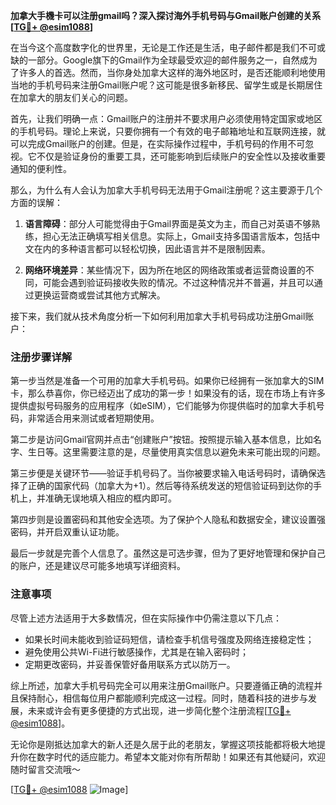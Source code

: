 **加拿大手機卡可以注册gmail吗？深入探讨海外手机号码与Gmail账户创建的关系[[TG💪+ @esim1088](https://t.me/s/esim1088)]**

在当今这个高度数字化的世界里，无论是工作还是生活，电子邮件都是我们不可或缺的一部分。Google旗下的Gmail作为全球最受欢迎的邮件服务之一，自然成为了许多人的首选。然而，当你身处加拿大这样的海外地区时，是否还能顺利地使用当地的手机号码来注册Gmail账户呢？这可能是很多新移民、留学生或是长期居住在加拿大的朋友们关心的问题。

首先，让我们明确一点：Gmail账户的注册并不要求用户必须使用特定国家或地区的手机号码。理论上来说，只要你拥有一个有效的电子邮箱地址和互联网连接，就可以完成Gmail账户的创建。但是，在实际操作过程中，手机号码的作用不可忽视。它不仅是验证身份的重要工具，还可能影响到后续账户的安全性以及接收重要通知的便利性。

那么，为什么有人会认为加拿大手机号码无法用于Gmail注册呢？这主要源于几个方面的误解：

1. **语言障碍**：部分人可能觉得由于Gmail界面是英文为主，而自己对英语不够熟练，担心无法正确填写相关信息。实际上，Gmail支持多国语言版本，包括中文在内的多种语言都可以轻松切换，因此语言并不是限制因素。
   
2. **网络环境差异**：某些情况下，因为所在地区的网络政策或者运营商设置的不同，可能会遇到验证码接收失败的情况。不过这种情况并不普遍，并且可以通过更换运营商或尝试其他方式解决。

接下来，我们就从技术角度分析一下如何利用加拿大手机号码成功注册Gmail账户：

### 注册步骤详解

第一步当然是准备一个可用的加拿大手机号码。如果你已经拥有一张加拿大的SIM卡，那么恭喜你，你已经迈出了成功的第一步！如果没有的话，现在市场上有许多提供虚拟号码服务的应用程序（如eSIM），它们能够为你提供临时的加拿大手机号码，非常适合用来测试或者短期使用。

第二步是访问Gmail官网并点击“创建账户”按钮。按照提示输入基本信息，比如名字、生日等。这里需要注意的是，尽量使用真实信息以避免未来可能出现的问题。

第三步便是关键环节——验证手机号码了。当你被要求输入电话号码时，请确保选择了正确的国家代码（加拿大为+1）。然后等待系统发送的短信验证码到达你的手机上，并准确无误地填入相应的框内即可。

第四步则是设置密码和其他安全选项。为了保护个人隐私和数据安全，建议设置强密码，并开启双重认证功能。

最后一步就是完善个人信息了。虽然这是可选步骤，但为了更好地管理和保护自己的账户，还是建议尽可能多地填写详细资料。

### 注意事项

尽管上述方法适用于大多数情况，但在实际操作中仍需注意以下几点：

- 如果长时间未能收到验证码短信，请检查手机信号强度及网络连接稳定性；
- 避免使用公共Wi-Fi进行敏感操作，尤其是在输入密码时；
- 定期更改密码，并妥善保管好备用联系方式以防万一。

综上所述，加拿大手机号码完全可以用来注册Gmail账户。只要遵循正确的流程并且保持耐心，相信每位用户都能顺利完成这一过程。同时，随着科技的进步与发展，未来或许会有更多便捷的方式出现，进一步简化整个注册流程[[TG💪+ @esim1088](https://t.me/s/esim1088)]。

无论你是刚抵达加拿大的新人还是久居于此的老朋友，掌握这项技能都将极大地提升你在数字时代的适应能力。希望本文能对你有所帮助！如果还有其他疑问，欢迎随时留言交流哦～

[[TG💪+ @esim1088](https://t.me/s/esim1088) ![Image](https://i.postimg.cc/4NQfJmqS/Snipaste-2025-05-13-00-14-12.png)]